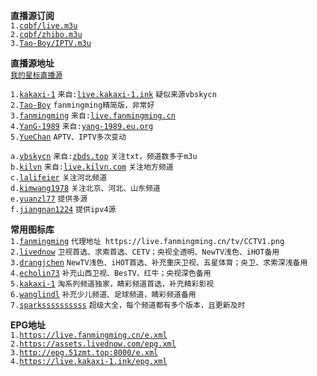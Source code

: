 **直播源订阅**  
`1.`[`cqbf/live.m3u`](https://ghproxy.net/https://raw.githubusercontent.com/cqbf/tv/main/live.m3u)  
`2.`[`cqbf/zhibo.m3u`](https://ghproxy.net/https://raw.githubusercontent.com/cqbf/tv/main/zhibo.m3u)  
`3.`[`Tao-Boy/IPTV.m3u`](https://ghproxy.net/https://raw.githubusercontent.com/Tao-Boy/IPTV/main/IPTV.m3u)  

**直播源地址**  
[`我的星标直播源`](https://github.com/stars/cqbf/lists/live-source)  

`1.`[`kakaxi-1`](https://github.com/kakaxi-1/IPTV/blob/main/ipv6.m3u)  `来自:`[`live.kakaxi-1.ink`](https://live.kakaxi-1.ink)  `疑似来源vbskycn`  
`2.`[`Tao-Boy`](https://github.com/Tao-Boy/IPTV/blob/main/IPTV.m3u)  `fanmingming精简版，非常好`  
`3.`[`fanmingming`](https://github.com/fanmingming/live/blob/main/tv/m3u/ipv6.m3u)  `来自:`[`live.fanmingming.cn`](https://live.fanmingming.cn)  
`4.`[`YanG-1989`](https://github.com/YanG-1989/m3u/blob/main/Gather.m3u)  `来自:`[`yang-1989.eu.org`](https://yang-1989.eu.org)  
`5.`[`YueChan`](https://github.com/YueChan/Live/blob/main/APTV.m3u)  `APTV、IPTV多次变动`

`a.`[`vbskycn`](https://github.com/vbskycn/iptv/tree/master/tv)  `来自:`[`zbds.top`](https://zbds.top)  `关注txt，频道数多于m3u`  
`b.`[`kilvn`](https://github.com/kilvn/iptv/blob/master/iptv.m3u)  `来自:`[`live.kilvn.com`](https://live.kilvn.com/) `关注地方频道`  
`c.`[`lalifeier`](https://github.com/lalifeier/IPTV/blob/main/m3u/IPTV.m3u)  `关注河北频道`  
`d.`[`kimwang1978`](https://github.com/kimwang1978/collect-tv-txt/blob/main/live.m3u)  `关注北京、河北、山东频道`  
`e.`[`yuanzl77`](https://github.com/yuanzl77/IPTV/blob/main/live.m3u)  `提供多源`  
`f.`[`jiangnan1224`](https://github.com/jiangnan1224/iptv_ipv4_live/blob/main/live_ipv4.txt)   `提供ipv4源`  

**常用图标库**  
`1.`[`fanmingming`](https://github.com/fanmingming/live/tree/main/tv) `代理地址 https://live.fanmingming.cn/tv/CCTV1.png`  
`2.`[`livednow`](https://assets.livednow.com/guide.html) `卫视首选、求索首选、CETV；央视全透明、NewTV浅色、iHOT备用`  
`3.`[`drangjchen`](https://github.com/drangjchen/IPTV/tree/main/Logo) `NewTV浅色、iHOT首选、补充重庆卫视、五星体育；央卫、求索深浅备用`  
`4.`[`echolin73`](https://github.com/echolin73/logo/tree/main/tvg-logo) `补充山西卫视、BesTV、红牛；央视深色备用`  
`5.`[`kakaxi-1`](https://github.com/kakaxi-1/IPTV/tree/main/LOGO) `淘系列频道独家，睛彩频道首选，补充精彩影视`  
`6.`[`wanglindl`](https://github.com/wanglindl/TVlogo) `补充少儿频道、足球频道，睛彩频道备用`  
`7.`[`sparkssssssssss`](https://github.com/sparkssssssssss/epg/tree/main/logo) `超级大全，每个频道都有多个版本，且更新及时`  

**EPG地址**  
`1.`[`https://live.fanmingming.cn/e.xml`](https://live.fanmingming.cn/e.xml)  
`2.`[`https://assets.livednow.com/epg.xml`](https://assets.livednow.com/epg.xml)  
`3.`[`http://epg.51zmt.top:8000/e.xml`](http://epg.51zmt.top:8000/e.xml)  
`4.`[`https://live.kakaxi-1.ink/epg.xml`](https://live.kakaxi-1.ink/epg.xml)  
